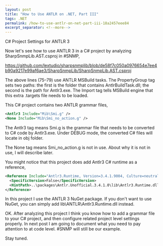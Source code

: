 ```yaml
---
layout: post
title: "How to Use ANTLR on .NET, Part III"
tags: .NET
permalink: /how-to-use-antlr-on-net-part-iii-18a2457eee84
excerpt_separator: <!--more-->
---
```

C# Project Settings for ANTLR 3
<!--more-->

Now let's see how to use ANTLR 3 in a C# project by analyzing SharpSnmpLib.AST.csproj in #SNMP,

https://github.com/lextudio/sharpsnmplib/blob/de58f7c050a0976654e7ee4b90a9217e99af6ae3/SharpSnmpLib/SharpSnmpLib.AST.csproj

The above lines (75–79) use ANTLR MSBuild tasks. The PropertyGroup tag sets two paths: the first is the folder that contains AntlrBuildTask.dll; the second is the path for Antlr3.exe. The Import tag tells MSBuild engine that this extra .targets file needs to be loaded.

This C# project contains two ANTLR grammar files,

``` xml
<Antlr3 Include="Mib\Smi.g" />
<None Include="Mib\Smi_no_action.g" />
```

The Antlr3 tag means Smi.g is the grammar file that needs to be converted to C# code by Antlr3.exe. Under DEBUG mode, the converted C# files will locate in obj folder.

The None tag means Smi_no_action.g is not in use. About why it is not in use, I will describe later.

You might notice that this project does add Antlr3 C# runtime as a reference,

``` xml
<Reference Include="Antlr3.Runtime, Version=3.4.1.9004, Culture=neutral, PublicKeyToken=eb42632606e9261f, processorArchitecture=MSIL">
  <SpecificVersion>False</SpecificVersion>
  <HintPath>..\packages\Antlr.Unofficial.3.4.1.0\lib\Antlr3.Runtime.dll</HintPath>
</Reference>
```

In this project I use the ANTLR 3 NuGet package. If you don't want to use NuGet, you can simply add lib\ANTLR\Antlr3.Runtime.dll instead.

OK. After analyzing this project I think you know how to add a grammar file to your C# project, and then configure related project level settings properly. In next post I am going to document what you need to pay attention to at code level. #SNMP will still be our example.

Stay tuned.
